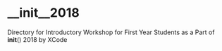 # __init__2018
Directory for Introductory Workshop for First Year Students as a Part of __init__() 2018 by XCode
